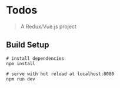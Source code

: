 # Todos

> A Redux/Vue.js project

## Build Setup

``` 
# install dependencies
npm install

# serve with hot reload at localhost:8080
npm run dev
```


